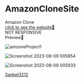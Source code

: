 # AmazonCloneSite
Amazon Clone<br>
<a href="https://sanket3212.github.io/AmazonCloneSite/">cilck to see the website🛒</a><br>
NOT RESPONSIVE<br>
Preview🛒

![amzoneProject1](https://github.com/Sanket3212/AmazonCloneSite/assets/114338403/e0ebaf95-e051-4a77-a37d-b49cd2128520)

![Screenshot 2023-08-09 005854](https://github.com/Sanket3212/AmazonCloneSite/assets/114338403/777a8061-2922-4e5b-9a39-13c2d09935d9)

![Screenshot 2023-08-09 005933](https://github.com/Sanket3212/AmazonCloneSite/assets/114338403/49c3a99e-dd92-4bfc-9131-d143ed66e052)

<a href="www.linkedin.com/in/sanket-kumbhar-90754569059673115094"  align-text:center>Sanket3212</a>  
